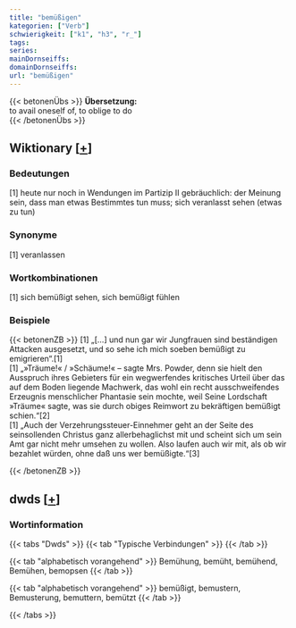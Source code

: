 ```yaml
---
title: "bemüßigen"
kategorien: ["Verb"]
schwierigkeit: ["k1", "h3", "r_"]
tags:
series:
mainDornseiffs:
domainDornseiffs:
url: "bemüßigen"
---
```


{{< betonenÜbs >}}
**Übersetzung:**  
to avail oneself of, to oblige  to do  
{{< /betonenÜbs >}}

## Wiktionary [[+](https://de.wiktionary.org/wiki/bemüßigen)]

### Bedeutungen
[1] heute nur noch in Wendungen im Partizip II gebräuchlich: der Meinung sein, dass man etwas Bestimmtes tun muss; sich veranlasst sehen (etwas zu tun)  

### Synonyme
[1] veranlassen  

### Wortkombinationen
[1] sich bemüßigt sehen, sich bemüßigt fühlen  

### Beispiele
{{< betonenZB >}}
[1] „[…] und nun gar wir Jungfrauen sind beständigen Attacken ausgesetzt, und so sehe ich mich soeben bemüßigt zu emigrieren“.[1]  
[1] „»Träume!« / »Schäume!« – sagte Mrs. Powder, denn sie hielt den Ausspruch ihres Gebieters für ein wegwerfendes kritisches Urteil über das auf dem Boden liegende Machwerk, das wohl ein recht ausschweifendes Erzeugnis menschlicher Phantasie sein mochte, weil Seine Lordschaft »Träume« sagte, was sie durch obiges Reimwort zu bekräftigen bemüßigt schien.“[2]  
[1] „Auch der Verzehrungssteuer-Einnehmer geht an der Seite des seinsollenden Christus ganz allerbehaglichst mit und scheint sich um sein Amt gar nicht mehr umsehen zu wollen. Also laufen auch wir mit, als ob wir bezahlet würden, ohne daß uns wer bemüßigte.“[3]  

{{< /betonenZB >}}


## dwds [[+](https://www.dwds.de/wb/bemüßigen)]

### Wortinformation
{{< tabs "Dwds" >}}
{{< tab "Typische Verbindungen" >}}
{{< /tab >}}

{{< tab "alphabetisch vorangehend" >}}
Bemühung, bemüht, bemühend, Bemühen, bemopsen
{{< /tab >}}

{{< tab "alphabetisch vorangehend" >}}
bemüßigt, bemustern, Bemusterung, bemuttern, bemützt
{{< /tab >}}

{{< /tabs >}}

